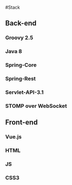 #Stack

## Back-end
### Groovy 2.5
### Java 8
### Spring-Core
### Spring-Rest
### Servlet-API-3.1
### STOMP over WebSocket

## Front-end
### Vue.js
### HTML
### JS
### CSS3